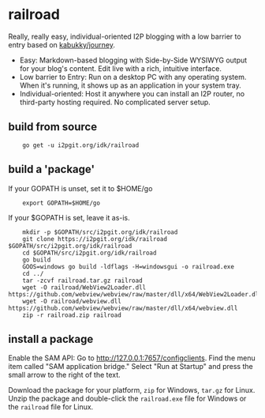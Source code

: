 # railroad

Really, really easy, individual-oriented I2P blogging with a low barrier to
entry based on [kabukky/journey](github.com/kabukky/journey).

 - Easy: Markdown-based blogging with Side-by-Side WYSIWYG output for your
  blog's content. Edit live with a rich, intuitive interface.
 - Low barrier to Entry: Run on a desktop PC with any operating system. When
  it's running, it shows up as an application in your system tray.
 - Individual-oriented: Host it anywhere you can install an I2P router, no
  third-party hosting required. No complicated server setup.

## build from source

        go get -u i2pgit.org/idk/railroad

## build a 'package'

If your GOPATH is unset, set it to $HOME/go

        export GOPATH=$HOME/go

If your $GOPATH is set, leave it as-is.

        mkdir -p $GOPATH/src/i2pgit.org/idk/railroad
        git clone https://i2pgit.org/idk/railroad $GOPATH/src/i2pgit.org/idk/railroad
        cd $GOPATH/src/i2pgit.org/idk/railroad
        go build
        GOOS=windows go build -ldflags -H=windowsgui -o railroad.exe
        cd ../
        tar -zcvf railroad.tar.gz railroad
        wget -O railroad/WebView2Loader.dll https://github.com/webview/webview/raw/master/dll/x64/WebView2Loader.dll
        wget -O railroad/webview.dll https://github.com/webview/webview/raw/master/dll/x64/webview.dll
        zip -r railroad.zip railroad

## install a package

Enable the SAM API: Go to http://127.0.0.1:7657/configclients. Find the menu
item called "SAM application bridge." Select "Run at Startup" and press the small
arrow to the right of the text.

Download the package for your platform, `zip` for Windows, `tar.gz` for Linux.
Unzip the package and double-click the `railroad.exe` file for Windows or the
`railroad` file for Linux.